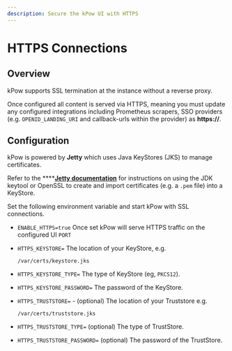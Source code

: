 ```yaml
---
description: Secure the kPow UI with HTTPS
---
```


# HTTPS Connections

## Overview

kPow supports SSL termination at the instance without a reverse proxy.

Once configured all content is served via HTTPS, meaning you must update any configured integrations including Prometheus scrapers, SSO providers \(e.g. `OPENID_LANDING_URI` and callback-urls within the provider\) as **https://**.

## Configuration

kPow is powered by **Jetty** which uses Java KeyStores \(JKS\) to manage certificates.

Refer to the ****[**Jetty documentation**](https://www.eclipse.org/jetty/documentation/jetty-10/operations-guide/index.html#og-keystore) for instructions on using the JDK keytool or OpenSSL to create and import certificates \(e.g. a `.pem` file\) into a KeyStore.

Set the following environment variable and start kPow with SSL connections.

* `ENABLE_HTTPS=true` Once set kPow will serve HTTPS traffic on the configured UI `PORT`
* `HTTPS_KEYSTORE=` The location of your KeyStore, e.g.

  ```text
  /var/certs/keystore.jks
  ```

* `HTTPS_KEYSTORE_TYPE=` The type of KeyStore \(eg, `PKCS12`\).
* `HTTPS_KEYSTORE_PASSWORD=` The password of the KeyStore.
* `HTTPS_TRUSTSTORE=` - \(optional\) The location of your Truststore e.g.

  ```text
  /var/certs/truststore.jks
  ```

* `HTTPS_TRUSTSTORE_TYPE=` \(optional\) The type of TrustStore.
* `HTTPS_TRUSTSTORE_PASSWORD=` \(optional\) The password of the TrustStore.

